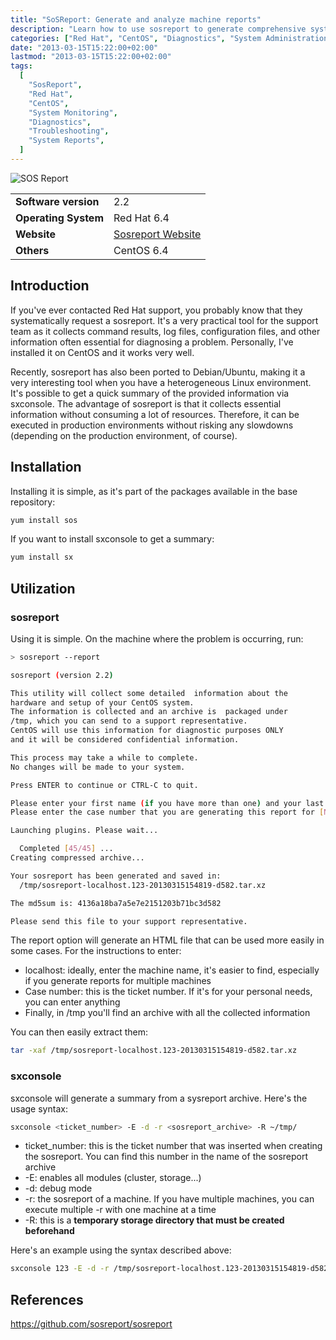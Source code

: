 ```yaml
---
title: "SoSReport: Generate and analyze machine reports"
description: "Learn how to use sosreport to generate comprehensive system reports and analyze them with sxconsole."
categories: ["Red Hat", "CentOS", "Diagnostics", "System Administration"]
date: "2013-03-15T15:22:00+02:00"
lastmod: "2013-03-15T15:22:00+02:00"
tags:
  [
    "SosReport",
    "Red Hat",
    "CentOS",
    "System Monitoring",
    "Diagnostics",
    "Troubleshooting",
    "System Reports",
  ]
---
```


![SOS Report](../../../static/images/red_hat_logo.avif)


|||
|-|-|
| **Software version** | 2.2 |
| **Operating System** | Red Hat 6.4 |
| **Website** | [Sosreport Website](https://github.com/sosreport/sosreport) |
| **Others** | CentOS 6.4 |


## Introduction

If you've ever contacted Red Hat support, you probably know that they systematically request a sosreport. It's a very practical tool for the support team as it collects command results, log files, configuration files, and other information often essential for diagnosing a problem. Personally, I've installed it on CentOS and it works very well.

Recently, sosreport has also been ported to Debian/Ubuntu, making it a very interesting tool when you have a heterogeneous Linux environment. It's possible to get a quick summary of the provided information via sxconsole. The advantage of sosreport is that it collects essential information without consuming a lot of resources. Therefore, it can be executed in production environments without risking any slowdowns (depending on the production environment, of course).

## Installation

Installing it is simple, as it's part of the packages available in the base repository:

```bash
yum install sos
```

If you want to install sxconsole to get a summary:

```bash
yum install sx
```

## Utilization

### sosreport

Using it is simple. On the machine where the problem is occurring, run:

``` bash hl_lines="17 18 26"
> sosreport --report

sosreport (version 2.2)

This utility will collect some detailed  information about the
hardware and setup of your CentOS system.
The information is collected and an archive is  packaged under
/tmp, which you can send to a support representative.
CentOS will use this information for diagnostic purposes ONLY
and it will be considered confidential information.

This process may take a while to complete.
No changes will be made to your system.

Press ENTER to continue or CTRL-C to quit.

Please enter your first name (if you have more than one) and your last name [localhost]:
Please enter the case number that you are generating this report for [None]: 123

Launching plugins. Please wait...

  Completed [45/45] ...
Creating compressed archive...

Your sosreport has been generated and saved in:
  /tmp/sosreport-localhost.123-20130315154819-d582.tar.xz

The md5sum is: 4136a18ba7a5e7e2151203b71bc3d582

Please send this file to your support representative.
```

The report option will generate an HTML file that can be used more easily in some cases. For the instructions to enter:

- localhost: ideally, enter the machine name, it's easier to find, especially if you generate reports for multiple machines
- Case number: this is the ticket number. If it's for your personal needs, you can enter anything
- Finally, in /tmp you'll find an archive with all the collected information

You can then easily extract them:

```bash
tar -xaf /tmp/sosreport-localhost.123-20130315154819-d582.tar.xz
```

### sxconsole

sxconsole will generate a summary from a sysreport archive. Here's the usage syntax:

```bash
sxconsole <ticket_number> -E -d -r <sosreport_archive> -R ~/tmp/
```

- ticket_number: this is the ticket number that was inserted when creating the sosreport. You can find this number in the name of the sosreport archive
- -E: enables all modules (cluster, storage...)
- -d: debug mode
- -r: the sosreport of a machine. If you have multiple machines, you can execute multiple -r with one machine at a time
- -R: this is a **temporary storage directory that must be created beforehand**

Here's an example using the syntax described above:

```bash
sxconsole 123 -E -d -r /tmp/sosreport-localhost.123-20130315154819-d582.tar.xz -R ~/tmp/
```

## References

https://github.com/sosreport/sosreport
